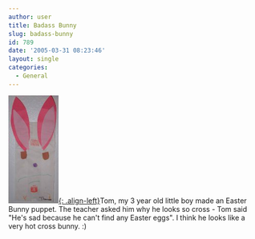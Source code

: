 ```yaml
---
author: user
title: Badass Bunny
slug: badass-bunny
id: 789
date: '2005-03-31 08:23:46'
layout: single
categories:
  - General
---
```


[![](images/BadassBunny_tn.jpg){: .align-left}](images/BadassBunny.jpg)Tom, my 3 year old little boy made an Easter Bunny puppet. The teacher asked him why he looks so cross - Tom said "He's sad because he can't find any Easter eggs". I think he looks like a very hot cross bunny. :)
